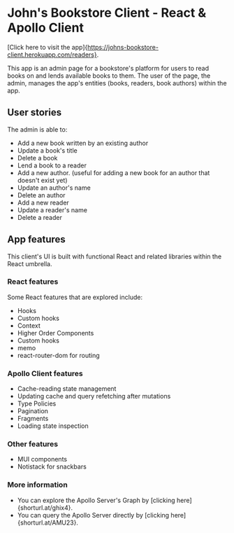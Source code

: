# John's Bookstore Client - React & Apollo Client
[Click here to visit the app]{https://johns-bookstore-client.herokuapp.com/readers}.

This app is an admin page for a bookstore's platform for users to read books on and lends available books to them. The user of the page, the admin, manages the app's entities (books, readers, book authors) within the app.
## User stories
The admin is able to:
* Add a new book written by an existing author
* Update a book's title
* Delete a book
* Lend a book to a reader
* Add a new author. (useful for adding a new book for an author that doesn't exist yet)
* Update an author's name
* Delete an author
* Add a new reader
* Update a reader's name
* Delete a reader
## App features
This client's UI is built with functional React and related libraries within the React umbrella.
### React features
Some React features that are explored include:
* Hooks
* Custom hooks
* Context
* Higher Order Components
* Custom hooks
* memo
* react-router-dom for routing
### Apollo Client features
* Cache-reading state management
* Updating cache and query refetching after mutations
* Type Policies
* Pagination
* Fragments
* Loading state inspection

### Other features
* MUI components
* Notistack for snackbars

### More information
* You can explore the Apollo Server's Graph by [clicking here]{shorturl.at/ghix4}.
* You can query the Apollo Server directly by [clicking here]{shorturl.at/AMU23}.